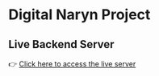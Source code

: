 # Digital Naryn Project

## Live Backend Server

👉 [Click here to access the live server](http://157.230.109.162:8000/)

